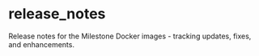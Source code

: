 # release_notes
Release notes for the Milestone Docker images - tracking updates, fixes, and enhancements.
